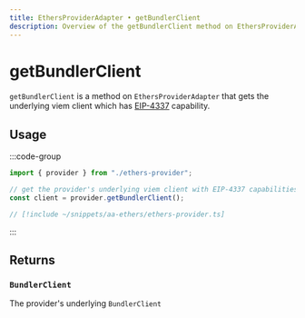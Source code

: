 ```yaml
---
title: EthersProviderAdapter • getBundlerClient
description: Overview of the getBundlerClient method on EthersProviderAdapter in aa-ethers
---
```


# getBundlerClient

`getBundlerClient` is a method on `EthersProviderAdapter` that gets the underlying viem client which has [EIP-4337](https://eips.ethereum.org/EIPS/eip-4337) capability.

## Usage

:::code-group

```ts [example.ts]
import { provider } from "./ethers-provider";

// get the provider's underlying viem client with EIP-4337 capabilities
const client = provider.getBundlerClient();
```

```ts [ethers-provider.ts]
// [!include ~/snippets/aa-ethers/ethers-provider.ts]
```

:::

## Returns

### `BundlerClient`

The provider's underlying `BundlerClient`
